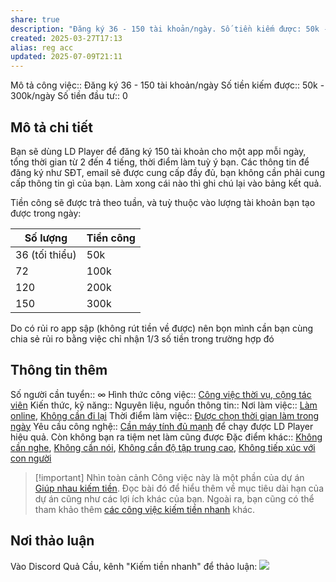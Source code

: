 ```yaml
---
share: true
description: "Đăng ký 36 - 150 tài khoản/ngày. Số tiền kiếm được: 50k - 300k/ngày"
created: 2025-03-27T17:13
alias: reg acc
updated: 2025-07-09T21:11
---
```

Mô tả công việc:: Đăng ký 36 - 150 tài khoản/ngày
Số tiền kiếm được:: 50k - 300k/ngày
Số tiền đầu tư:: 0

## Mô tả chi tiết
Bạn sẽ dùng LD Player để đăng ký 150 tài khoản cho một app mỗi ngày, tổng thời gian từ 2 đến 4 tiếng, thời điểm làm tuỳ ý bạn. Các thông tin để đăng ký như SĐT, email sẽ được cung cấp đầy đủ, bạn không cần phải cung cấp thông tin gì của bạn. Làm xong cái nào thì ghi chú lại vào bảng kết quả.

Tiền công sẽ được trả theo tuần, và tuỳ thuộc vào lượng tài khoản bạn tạo được trong ngày:

| Số lượng       | Tiền công |
| -------------- | --------- |
| 36 (tối thiểu) | 50k       |
| 72             | 100k      |
| 120            | 200k      |
| 150            | 300k      |

Do có rủi ro app sập (không rút tiền về được) nên bọn mình cần bạn cùng chia sẻ rủi ro bằng việc chỉ nhận 1/3 số tiền trong trường hợp đó

## Thông tin thêm
Số người cần tuyển:: ∞
Hình thức công việc:: [Công việc thời vụ, cộng tác viên](../index.md)
Kiến thức, kỹ năng::
Nguyên liệu, nguồn thông tin::
Nơi làm việc:: [Làm online](../../../%C4%90%E1%BA%B7c%20%C4%91i%E1%BB%83m%20c%C3%B4ng%20vi%E1%BB%87c/N%C6%A1i%20l%C3%A0m%20vi%E1%BB%87c/L%C3%A0m%20tr%E1%BB%B1c%20tuy%E1%BA%BFn.md), [Không cần đi lại](../../../%C4%90%E1%BA%B7c%20%C4%91i%E1%BB%83m%20c%C3%B4ng%20vi%E1%BB%87c/N%C6%A1i%20l%C3%A0m%20vi%E1%BB%87c/Kh%C3%B4ng%20c%E1%BA%A7n%20%C4%91i%20l%E1%BA%A1i.md)
Thời điểm làm việc:: [Được chọn thời gian làm trong ngày](../../../%C4%90%E1%BA%B7c%20%C4%91i%E1%BB%83m%20c%C3%B4ng%20vi%E1%BB%87c/Th%E1%BB%9Di%20%C4%91i%E1%BB%83m%20l%C3%A0m%20vi%E1%BB%87c/%C4%90%C6%B0%E1%BB%A3c%20ch%E1%BB%8Dn%20th%E1%BB%9Di%20gian%20l%C3%A0m%20trong%20ng%C3%A0y.md)
Yêu cầu công nghệ:: [Cần máy tính đủ mạnh](../../../%C4%90%E1%BA%B7c%20%C4%91i%E1%BB%83m%20c%C3%B4ng%20vi%E1%BB%87c/Y%C3%AAu%20c%E1%BA%A7u%20c%C3%B4ng%20ngh%E1%BB%87/C%E1%BA%A7n%20m%C3%A1y%20t%C3%ADnh%20%C4%91%E1%BB%A7%20m%E1%BA%A1nh.md) để chạy được LD Player hiệu quả. Còn không bạn ra tiệm net làm cũng được
Đặc điểm khác:: [Không cần nghe](../../../%C4%90%E1%BA%B7c%20%C4%91i%E1%BB%83m%20c%C3%B4ng%20vi%E1%BB%87c/%C4%90%E1%BA%B7c%20%C4%91i%E1%BB%83m%20kh%C3%A1c/Kh%C3%B4ng%20c%E1%BA%A7n%20nghe.md), [Không cần nói](../../../%C4%90%E1%BA%B7c%20%C4%91i%E1%BB%83m%20c%C3%B4ng%20vi%E1%BB%87c/%C4%90%E1%BA%B7c%20%C4%91i%E1%BB%83m%20kh%C3%A1c/Kh%C3%B4ng%20c%E1%BA%A7n%20n%C3%B3i.md), [Không cần độ tập trung cao](../../../%C4%90%E1%BA%B7c%20%C4%91i%E1%BB%83m%20c%C3%B4ng%20vi%E1%BB%87c/%C4%90%E1%BA%B7c%20%C4%91i%E1%BB%83m%20kh%C3%A1c/Kh%C3%B4ng%20c%E1%BA%A7n%20%C4%91%E1%BB%99%20t%E1%BA%ADp%20trung%20cao.md), [Không tiếp xúc với con người](../../../%C4%90%E1%BA%B7c%20%C4%91i%E1%BB%83m%20c%C3%B4ng%20vi%E1%BB%87c/%C4%90%E1%BA%B7c%20%C4%91i%E1%BB%83m%20kh%C3%A1c/Kh%C3%B4ng%20ti%E1%BA%BFp%20x%C3%BAc%20v%E1%BB%9Bi%20con%20ng%C6%B0%E1%BB%9Di.md)

> [!important] Nhìn toàn cảnh
> Công việc này là một phần của dự án [Giúp nhau kiếm tiền](../../../../../%F0%9F%93%90D%E1%BB%B1%20%C3%A1n/Gi%C3%BAp%20nhau%20ki%E1%BA%BFm%20ti%E1%BB%81n/index.md). Đọc bài đó để hiểu thêm về mục tiêu dài hạn của dự án cũng như các lợi ích khác của bạn. Ngoài ra, bạn cũng có thể tham khảo thêm [các công việc kiếm tiền nhanh](../index.md) khác. 

## Nơi thảo luận
Vào Discord Quả Cầu, kênh "Kiếm tiền nhanh" để thảo luận:
![](https://i.imgur.com/PffcLkI.png)